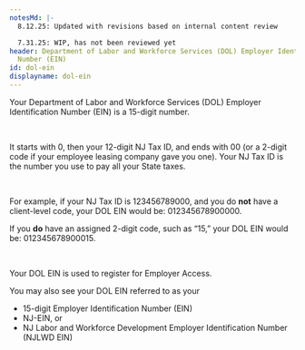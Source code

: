 ```yaml
---
notesMd: |-
  8.12.25: Updated with revisions based on internal content review 

  7.31.25: WIP, has not been reviewed yet
header: Department of Labor and Workforce Services (DOL) Employer Identification
  Number (EIN)
id: dol-ein
displayname: dol-ein
---
```

Your Department of Labor and Workforce Services (DOL) Employer Identification Number (EIN) is a 15-digit number.

&nbsp;

It starts with 0, then your 12-digit NJ Tax ID, and ends with 00 (or a 2-digit code if your employee leasing company gave you one). Your NJ Tax ID is the number you use to pay all your State taxes.

&nbsp;

For example, if your NJ Tax ID is 123456789000, and you do **not** have a client-level code, your DOL EIN would be: 012345678900000. 

If you **do** have an assigned 2-digit code, such as “15,” your DOL EIN would be: 012345678900015. 

&nbsp;

Your DOL EIN is used to register for Employer Access.

You may also see your DOL EIN referred to as your 

* 15-digit Employer Identification Number (EIN)
* NJ-EIN, or
* NJ Labor and Workforce Development Employer Identification Number (NJLWD EIN)